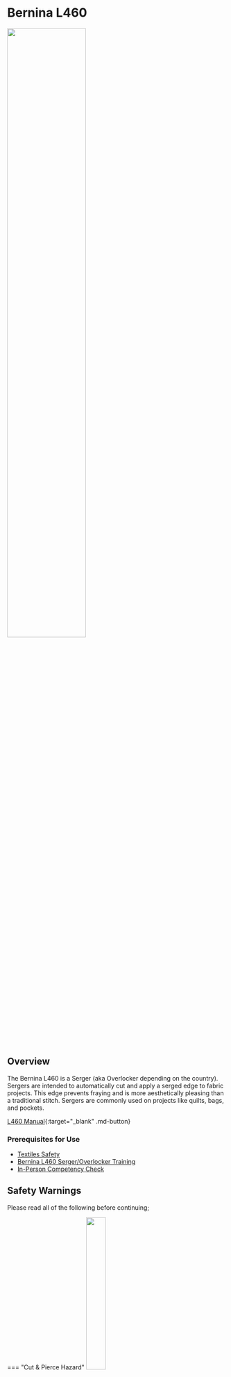 # Bernina L460

<img src="..\assets\l460 hero.jpg" class="image-float-right" width=60%>

## Overview

The Bernina L460 is a Serger (aka Overlocker depending on the country). Sergers are intended to automatically cut and apply a serged edge to fabric projects. This edge prevents fraying and is more aesthetically pleasing than a traditional stitch. Sergers are commonly used on projects like quilts, bags, and pockets.

[L460 Manual](https://www.bernina.com/en-US/SupportData/BERNINA-Nah-und-Stickmaschinen/Overlocker/Manuals/PDFs-L-450_L460/L-450_L-460_EN_Manual_201606_50B){:target="_blank" .md-button}

### Prerequisites for Use
* [Textiles Safety](https://make.rit.edu/app/maker/training/15)
* [Bernina L460 Serger/Overlocker Training](https://make.rit.edu/app/maker/training/41)
* [In-Person Competency Check](#in-person-competency-check)

<p class = "clear-float"></p>

## Safety Warnings

Please read all of the following before continuing;

=== "Cut & Pierce Hazard"
    <img src="..\assets\cut hazard.webp" class="image-float-right" width=30%>

    Needle can move quickly, keep hands clear of needle at all times.

    Do not place hand in needle area when powered.

    Keep fingers clear of cutting mechanism.

    <p class = "clear-float"></p>

=== "Tangle Hazard"
    <img src="..\assets\tangle hazard.webp" class="image-float-right" width=30%>

    Wear short sleeves or roll up long sleeves.

    Secure loose clothing.

    Tie up and tuck in long hair.

    Remove lanyards, jewelry, gloves, etc.

    <p class = "clear-float"></p>

=== "Debris Hazard"
    <img src="..\assets\debris hazard.webp" class="image-float-right" width=30%>

    Broken needles can fly off of the machine.

    Keep face clear of machine when powered.

    <p class = "clear-float"></p>

## Serged Edge Uses

<img src="..\assets\serged edge.jpg" class="image-float-left" width=30%>

A Serged edge is the perfect way to finish a project, to ensure a clean and consistent finish. The serger will trim the material fed through it to ensure it is a consistent size, and then use 4 threads to apply a complex stitch holding the two pieces of fabric together. 

Critically, one of these threads wraps around the newly-cut edge of the material, mitigating fraying and giving better form to the seam. 

Serged edges are commonly found on consumer products such as tote bags, where the bag is serged then inverted, so the tough serged edge is inside the bag, and the clean outside edge is visible.

<p class = "clear-float"></p>

## Usage Information

!!! note
    We do not generally change threads in the L460. We ask that you use the loaded thread, and if needed, ask a staff for assistance re-threading it.

### Presser Foot

<img src="..\assets\l460 presser foot.png" class="image-float-right" width=40%>

The presser foot on the L460 operates similarly to the presser foot of a traditional sewing machine, and must be lowered before you begin work. 

The presser foot is raised and lowered with a lever on the back of the machine, above the presser foot. This is a 2-stage lever;

* To raise the presser foot, push up the presser foot lifter until it engages (1).
* Press the presser foot lifter even further (2) for an extra raise of the presser foot and to lift the tip (3) (front foot lift).

If installed, the kneelifter can be used to raise the presser foot temporarily by pushing it out, away from your body.

<p class = "clear-float"></p>

### Adjust Stitch Length

<img src="..\assets\l460 stitch length.png" class="image-float-right" width=30%>

The upper dial on the right of the machine adjusts the spacing between stitches, from 0.8 to 4mm. This value can be adjusted while sewing or before. 

<p class = "clear-float"></p>

### Adjust Feed Dogs

<img src="..\assets\l460 feed dogs.png" class="image-float-right" width=30%>

The lower dial (A) on the right of the machine adjusts the feed dogs (B)(C). Feed dogs are the components of the machine that feed material through. The L460 has 2 independent feed dogs, that can be made to run at different rates. This can help avoid unwanted puckering and wavering in the finished material. The following options are available;

**Gathering** (Setting 2)

* Differential Speed: 1:2
* The front feed dog (B) makes a longer stroke than the back feed dog (C).
* This results in more material being fed under the presser foot an thus avoiding unwanted waving.
* This setting may also be used to gather materials on purpose

**Light Gathering** (Setting 1.5)

* Differential Speed: 1:1.5
* Similar to Gathering, but less extreme.

**Neutral** (Setting 1)

* Differential Speed: 1:1
* Default setting, no stretching or gathering.

**Stretching** (Setting 0.7)

* Differential Speed 0.7:1
* The front feed dog (B) makes a shorter stroke than the back feed dog (C).
* This results in the material under the presser foot being stretched, reducing puckering. 

<p class = "clear-float"></p>

### Safety LED

A red LED on the front of the machine is illuminated if the machine is ever in an unsafe (non-operable) state. In this state, movement commands from the presser foot will be ignored. 

Reasons and actions:

* The looper cover is open.
    * Make sure that the looper cover is closed properly.
* The sewing table is open.
    * Make sure that the sewing table is closed properly.
* The presser foot is up
    * Make sure that the presser foot is lowered properly. Do not lift the presser foot while the machine is in operation.
* If overheating should occur, the motor will be cut off and the Safety LED will flash.
    * Switch off the machine for 10 - 15 Minutes to cool down. Afterwards sewing can be 

### Empty Cut-Off Bin

<img src="..\assets\l460 cutoffs.png" class="image-float-right" width=40%>

Before and after use, we ask that you empty the cut-off bin. This is the bin on the front of the machine that catches cut fabric. 

To remove the bin, grab the edge of it, and while applying upward pressure, pull straight out. Two small tabs on the top and 1 at the base will slide out of the machine.

To re-install the cut-off bin, align the bottom connection bar (2) with the gap in the machine (C), then pivot upwards until the upper tabs (1) click into their respective openings (A)(B). 

!!! warning
    The cut-off bin is mounted on a sliding access panel of the machine. If the access panel slides open while removing the bin, close it by lifting it back up and it will seat by sliding to the left.

<p class = "clear-float"></p>

### Priming 

<img src="..\assets\l460 priming.png" class="image-float-right" width=40%>

To ensure the machine does not unthread itself, it is recommended to "prime" the machine with additional stitches before and after sewing your part.

**Using tweezers** grab the threads as they exit the machine, and either manually advance the machine with the handwheel or press slightly on the foot pedal. 

Clip the tail of the thread so that it is at least 1" long, to prevent the tension from pulling it back in. 

<p class = "clear-float"></p>

### Starting a Seam

<img src="..\assets\l460 start stitch.png" class="image-float-right" width=40%>

* Sew to form a 4cm/1.5" chain (1).
* Position the fabric and sew one stitch.
* Bring the needles down.
* Raise the presser foot.
* Pull the thread chain gently to the left and place it in front under the presser foot.
* Lower the presser foot.
* Sew over the thread chain (2).
* After approx. 2cm/1", cut off the excess. 

<p class = "clear-float"></p>

### Ending a Seam

<img src="..\assets\l460 end stitch.png" class="image-float-right" width=40%>

* Sew to the end of the seam.
* Raise the needles.
* Raise the presser foot.
* Pull the work carefully towards the back.
* Turn the seam over and lay it under the presser foot (3) so that the needles enter the fabric with the first stitch.
* Lower the presser foot.
* Sew carefully over the previous stitches (without cutting) for about 2-3cm/1.5".
* Turn the work to the left and sew an additional thread chain (not in fabric). (4)
* Pull the thread chain from the back over the thread cutter to trim it.

<p class = "clear-float"></p>

<img src="..\assets\l460 secure stitch.png" class="image-float-right" width=40%>

* Secure the thread chain by using a darning needle to feed the fail back through the last few stitches.

<p class = "clear-float"></p>

## In-Person Competency Check

To demonstrate competency on the serger, makers will make a small bag (pencil case) out of 2 pieces of fabric. They must demonstrate how to stitch the two pieces of cut fabric together, properly starting and stopping the stitch